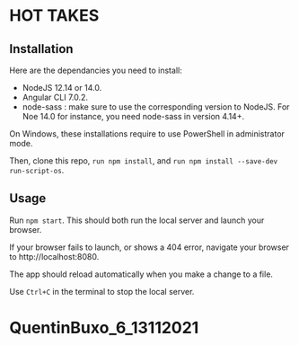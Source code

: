 # HOT TAKES #

## Installation ##

Here are the dependancies you need to install:
- NodeJS 12.14 or 14.0.
- Angular CLI 7.0.2.
- node-sass : make sure to use the corresponding version to NodeJS. For Noe 14.0 for instance, you need node-sass in version 4.14+.

On Windows, these installations require to use PowerShell in administrator mode.

Then, clone this repo, `run npm install`, and `run npm install --save-dev run-script-os`.


## Usage ##

Run `npm start`. This should both run the local server and launch your browser.

If your browser fails to launch, or shows a 404 error, navigate your browser to http://localhost:8080.

The app should reload automatically when you make a change to a file.

Use `Ctrl+C` in the terminal to stop the local server.
# QuentinBuxo_6_13112021
